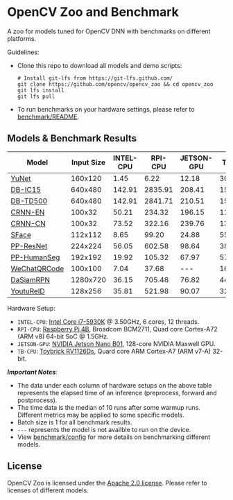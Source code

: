 # OpenCV Zoo and Benchmark

A zoo for models tuned for OpenCV DNN with benchmarks on different platforms.

Guidelines:
- Clone this repo to download all models and demo scripts:
    ```shell
    # Install git-lfs from https://git-lfs.github.com/
    git clone https://github.com/opencv/opencv_zoo && cd opencv_zoo
    git lfs install
    git lfs pull
    ```
- To run benchmarks on your hardware settings, please refer to [benchmark/README](./benchmark/README.md).

## Models & Benchmark Results

| Model | Input Size | INTEL-CPU | RPI-CPU | JETSON-GPU | TB-CPU |
|-------|------------|-----------|---------|------------|--------|
| [YuNet](./models/face_detection_yunet)   | 160x120 | 1.45   | 6.22    | 12.18 | 30.45 |
| [DB-IC15](./models/text_detection_db)    | 640x480 | 142.91 | 2835.91 | 208.41 | 15631.20 |
| [DB-TD500](./models/text_detection_db)   | 640x480 | 142.91 | 2841.71 | 210.51 | 15611.51 |
| [CRNN-EN](./models/text_recognition_crnn)   | 100x32  | 50.21  | 234.32  | 196.15 | 1194.47 |
| [CRNN-CN](./models/text_recognition_crnn)   | 100x32  | 73.52  | 322.16  | 239.76 | 1335.90 |
| [SFace](./models/face_recognition_sface) | 112x112 | 8.65 | 99.20 | 24.88 | 558.46 |
| [PP-ResNet](./models/image_classification_ppresnet) | 224x224 | 56.05 | 602.58 | 98.64 | 3822.21 |
| [PP-HumanSeg](./models/human_segmentation_pphumanseg) | 192x192 | 19.92 | 105.32 | 67.97 | 578.53 |
| [WeChatQRCode](./models/qrcode_wechatqrcode) | 100x100 | 7.04 | 37.68 | --- | 164.47 |
| [DaSiamRPN](./models/object_tracking_dasiamrpn) | 1280x720 | 36.15 | 705.48 | 76.82 | 4470.03 |
| [YoutuReID](./models/person_reid_youtureid) | 128x256 | 35.81 | 521.98 | 90.07 | 3299.95 |

Hardware Setup:
- `INTEL-CPU`: [Intel Core i7-5930K](https://www.intel.com/content/www/us/en/products/sku/82931/intel-core-i75930k-processor-15m-cache-up-to-3-70-ghz/specifications.html) @ 3.50GHz, 6 cores, 12 threads.
- `RPI-CPU`: [Raspberry Pi 4B](https://www.raspberrypi.com/products/raspberry-pi-4-model-b/specifications/), Broadcom BCM2711, Quad core Cortex-A72 (ARM v8) 64-bit SoC @ 1.5GHz.
- `JETSON-GPU`: [NVIDIA Jetson Nano B01](https://developer.nvidia.com/embedded/jetson-nano-developer-kit), 128-core NVIDIA Maxwell GPU.
- `TB-CPU`: [Toybrick RV1126Ds](https://t.rock-chips.com/en/wiki.php?filename=Board_Guide/TB-RV1126D#hash_2), Quard core ARM Cortex-A7 (ARM v7-A) 32-bit.

***Important Notes***:
- The data under each column of hardware setups on the above table represents the elapsed time of an inference (preprocess, forward and postprocess).
- The time data is the median of 10 runs after some warmup runs. Different metrics may be applied to some specific models.
- Batch size is 1 for all benchmark results.
- `---` represents the model is not availble to run on the device.
- View [benchmark/config](./benchmark/config) for more details on benchmarking different models.

## License

OpenCV Zoo is licensed under the [Apache 2.0 license](./LICENSE). Please refer to licenses of different models.
